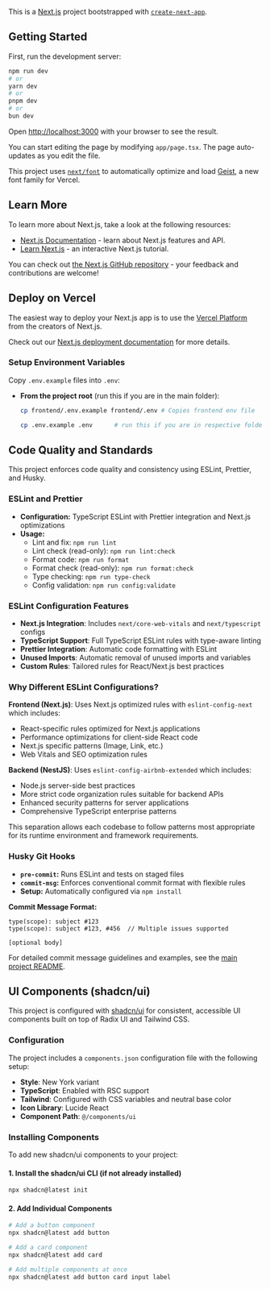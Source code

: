 This is a [Next.js](https://nextjs.org) project bootstrapped with [`create-next-app`](https://nextjs.org/docs/app/api-reference/cli/create-next-app).

## Getting Started

First, run the development server:

```bash
npm run dev
# or
yarn dev
# or
pnpm dev
# or
bun dev
```

Open [http://localhost:3000](http://localhost:3000) with your browser to see the result.

You can start editing the page by modifying `app/page.tsx`. The page auto-updates as you edit the file.

This project uses [`next/font`](https://nextjs.org/docs/app/building-your-application/optimizing/fonts) to automatically optimize and load [Geist](https://vercel.com/font), a new font family for Vercel.

## Learn More

To learn more about Next.js, take a look at the following resources:

- [Next.js Documentation](https://nextjs.org/docs) - learn about Next.js features and API.
- [Learn Next.js](https://nextjs.org/learn) - an interactive Next.js tutorial.

You can check out [the Next.js GitHub repository](https://github.com/vercel/next.js) - your feedback and contributions are welcome!

## Deploy on Vercel

The easiest way to deploy your Next.js app is to use the [Vercel Platform](https://vercel.com/new?utm_medium=default-template&filter=next.js&utm_source=create-next-app&utm_campaign=create-next-app-readme) from the creators of Next.js.

Check out our [Next.js deployment documentation](https://nextjs.org/docs/app/building-your-application/deploying) for more details.

### Setup Environment Variables

Copy `.env.example` files into `.env`:

- **From the project root** (run this if you are in the main folder):

  ```bash
  cp frontend/.env.example frontend/.env # Copies frontend env file

  cp .env.example .env      # run this if you are in respective folder
  ```

## Code Quality and Standards

This project enforces code quality and consistency using ESLint, Prettier, and Husky.

### ESLint and Prettier

- **Configuration:** TypeScript ESLint with Prettier integration and Next.js optimizations
- **Usage:**
  - Lint and fix: `npm run lint`
  - Lint check (read-only): `npm run lint:check`
  - Format code: `npm run format`
  - Format check (read-only): `npm run format:check`
  - Type checking: `npm run type-check`
  - Config validation: `npm run config:validate`

### ESLint Configuration Features

- **Next.js Integration**: Includes `next/core-web-vitals` and `next/typescript` configs
- **TypeScript Support**: Full TypeScript ESLint rules with type-aware linting
- **Prettier Integration**: Automatic code formatting with ESLint
- **Unused Imports**: Automatic removal of unused imports and variables
- **Custom Rules**: Tailored rules for React/Next.js best practices

### Why Different ESLint Configurations?

**Frontend (Next.js)**: Uses Next.js optimized rules with `eslint-config-next` which includes:

- React-specific rules optimized for Next.js applications
- Performance optimizations for client-side React code
- Next.js specific patterns (Image, Link, etc.)
- Web Vitals and SEO optimization rules

**Backend (NestJS)**: Uses `eslint-config-airbnb-extended` which includes:

- Node.js server-side best practices
- More strict code organization rules suitable for backend APIs
- Enhanced security patterns for server applications
- Comprehensive TypeScript enterprise patterns

This separation allows each codebase to follow patterns most appropriate for its runtime environment and framework requirements.

### Husky Git Hooks

- **`pre-commit`:** Runs ESLint and tests on staged files
- **`commit-msg`:** Enforces conventional commit format with flexible rules
- **Setup:** Automatically configured via `npm install`

**Commit Message Format:**

```
type(scope): subject #123
type(scope): subject #123, #456  // Multiple issues supported

[optional body]
```

For detailed commit message guidelines and examples, see the [main project README](../README.md#commit-message-guidelines).

## UI Components (shadcn/ui)

This project is configured with [shadcn/ui](https://ui.shadcn.com/) for consistent, accessible UI components built on top of Radix UI and Tailwind CSS.

### Configuration

The project includes a `components.json` configuration file with the following setup:

- **Style**: New York variant
- **TypeScript**: Enabled with RSC support
- **Tailwind**: Configured with CSS variables and neutral base color
- **Icon Library**: Lucide React
- **Component Path**: `@/components/ui`

### Installing Components

To add new shadcn/ui components to your project:

#### 1. Install the shadcn/ui CLI (if not already installed)

```bash
npx shadcn@latest init
```

#### 2. Add Individual Components

```bash
# Add a button component
npx shadcn@latest add button

# Add a card component
npx shadcn@latest add card

# Add multiple components at once
npx shadcn@latest add button card input label
```
